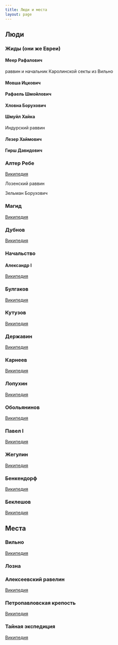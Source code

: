 ```yaml
---
title: Люди и места
layout: page
---
```


## Люди ##

### Жиды (они же Евреи) ###

<a name="Меер Рафалович"></a>
#### Меер Рафалович ####
раввин и начальник Каролинской секты из Вильно

<a name="Мовша Ицкович"></a>
#### Мовша Ицкович ####

<a name="Рафаель Шмойлович"></a>
#### Рафаель Шмойлович ####

<a name="Хловна Борухович"></a>
#### Хловна Борухович ####

<a name="Шмуйл Хайкa"></a>
#### Шмуйл Хайкa ####
Индурский раввин

<a name="Лезер Хаймович"></a>
#### Лезер Хаймович ####


<a name="Гирш Давидович"></a>
#### Гирш Давидович ####

<a name="alter-rebbe"></a>
### Алтер Ребе ###
[Википедия](https://ru.wikipedia.org/wiki/Алтер_Ребе)

Лозенский раввин

Зельман Борухович

<a name="maggid"></a>
### Магид ###
[Википедия](https://ru.wikipedia.org/wiki/Дов-Бер_из_Межерича)

<a name="dubnov"></a>
### Дубнов ###
[Википедия](https://ru.wikipedia.org/wiki/Дубнов,_Семён_Маркович)


### Начальство ##

<a name="alexander1"></a>
#### Александр I ####
[Википедия](https://ru.wikipedia.org/wiki/Александр_I)

<a name="bulgakov"></a>
### Булгаков ###
[Википедия](https://ru.wikipedia.org/wiki/Булгаков,_Яков_Иванович)

<a name="kutuzov"></a>
### Кутузов ###
[Википедия](https://ru.wikipedia.org/wiki/Кутузов,_Михаил_Илларионович)

<a name="derzhavin"></a>
### Державин ###
[Википедия](https://ru.wikipedia.org/wiki/Державин,_Гавриил_Романович)

<a name="karneev"></a>
### Карнеев ###
[Википедия](https://ru.wikipedia.org/wiki/Карнеев,_Егор_Васильевич)

<a name="lopuchin"></a>
### Лопухин ###
[Википедия](https://ru.wikipedia.org/wiki/Лопухин,_Пётр_Васильевич)

<a name="obolyaninov"></a>
### Обольянинов ###
[Википедия](https://ru.wikipedia.org/wiki/Обольянинов,_Пётр_Хрисанфович)

<a name="pavel1"></a>
### Павел I ###
[Википедия](https://ru.wikipedia.org/wiki/Павел_I)

<a name="jegulin"></a>
### Жегулин ###
[Википедия](https://ru.wikipedia.org/wiki/Жегулин,_Семён_Семёнович)

<a name="benkendorf"></a>
### Бенкендорф ###
[Википедия](https://ru.wikipedia.org/wiki/Бенкендорф,_Христофор_Иванович)

<a name="bekleshov"></a>
### Беклешов ###
[Википедия](https://ru.wikipedia.org/wiki/Беклешов,_Александр_Андреевич)




## Места ##

<a name="wilno"></a>
### Вильно ###
[Википедия](https://ru.wikipedia.org/wiki/Вильнюс)

<a name="lozna"></a>
### Лозна ###

<a name="ravelin"></a>
### Алексеевский равелин ###
[Википедия](https://ru.wikipedia.org/wiki/Алексеевский_равелин)

<a name="petropavlovskaya"></a>
### Петропавловская крепость ###
[Википедия](https://ru.wikipedia.org/wiki/Петропавловская_крепость)

<a name="secret-expedition"></a>
### Тайная экспедиция ###
[Википедия](https://ru.wikipedia.org/wiki/Тайная_канцелярия)
